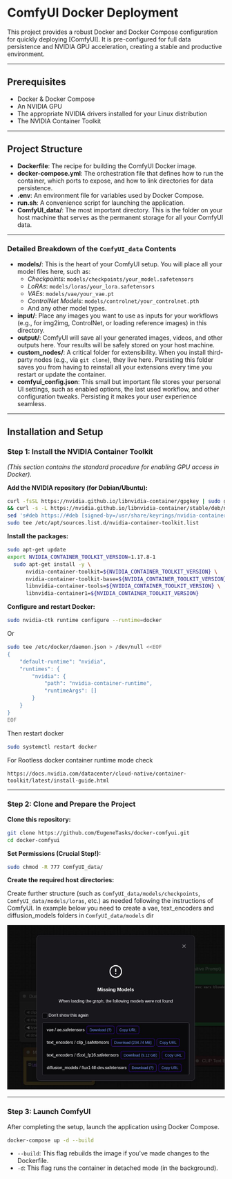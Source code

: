 # ComfyUI Docker Deployment

This project provides a robust Docker and Docker Compose configuration for quickly deploying [ComfyUI]. It is pre-configured for full data persistence and NVIDIA GPU acceleration, creating a stable and productive environment.

---

## Prerequisites

- Docker & Docker Compose
- An NVIDIA GPU
- The appropriate NVIDIA drivers installed for your Linux distribution
- The NVIDIA Container Toolkit

---

## Project Structure

- **Dockerfile**: The recipe for building the ComfyUI Docker image.
- **docker-compose.yml**: The orchestration file that defines how to run the container, which ports to expose, and how to link directories for data persistence.
- **.env**: An environment file for variables used by Docker Compose.
- **run.sh**: A convenience script for launching the application.
- **ComfyUI_data/**: The most important directory. This is the folder on your host machine that serves as the permanent storage for all your ComfyUI data.

---

### Detailed Breakdown of the `ComfyUI_data` Contents

- **models/**: This is the heart of your ComfyUI setup. You will place all your model files here, such as:
  - *Checkpoints*: `models/checkpoints/your_model.safetensors`
  - *LoRAs*: `models/loras/your_lora.safetensors`
  - *VAEs*: `models/vae/your_vae.pt`
  - *ControlNet Models*: `models/controlnet/your_controlnet.pth`
  - And any other model types.
- **input/**: Place any images you want to use as inputs for your workflows (e.g., for img2img, ControlNet, or loading reference images) in this directory.
- **output/**: ComfyUI will save all your generated images, videos, and other outputs here. Your results will be safely stored on your host machine.
- **custom_nodes/**: A critical folder for extensibility. When you install third-party nodes (e.g., via `git clone`), they live here. Persisting this folder saves you from having to reinstall all your extensions every time you restart or update the container.
- **comfyui_config.json**: This small but important file stores your personal UI settings, such as enabled options, the last used workflow, and other configuration tweaks. Persisting it makes your user experience seamless.

---

## Installation and Setup

### Step 1: Install the NVIDIA Container Toolkit

*(This section contains the standard procedure for enabling GPU access in Docker).*

**Add the NVIDIA repository (for Debian/Ubuntu):**

```bash
curl -fsSL https://nvidia.github.io/libnvidia-container/gpgkey | sudo gpg --dearmor -o /usr/share/keyrings/nvidia-container-toolkit-keyring.gpg \
&& curl -s -L https://nvidia.github.io/libnvidia-container/stable/deb/nvidia-container-toolkit.list | \
sed 's#deb https://#deb [signed-by=/usr/share/keyrings/nvidia-container-toolkit-keyring.gpg] https://#g' | \
sudo tee /etc/apt/sources.list.d/nvidia-container-toolkit.list
```

**Install the packages:**

```bash
sudo apt-get update
export NVIDIA_CONTAINER_TOOLKIT_VERSION=1.17.8-1
  sudo apt-get install -y \
      nvidia-container-toolkit=${NVIDIA_CONTAINER_TOOLKIT_VERSION} \
      nvidia-container-toolkit-base=${NVIDIA_CONTAINER_TOOLKIT_VERSION} \
      libnvidia-container-tools=${NVIDIA_CONTAINER_TOOLKIT_VERSION} \
      libnvidia-container1=${NVIDIA_CONTAINER_TOOLKIT_VERSION}
```

**Configure and restart Docker:**

```bash
sudo nvidia-ctk runtime configure --runtime=docker
```

Or 

```bash
sudo tee /etc/docker/daemon.json > /dev/null <<EOF
{
    "default-runtime": "nvidia",
    "runtimes": {
        "nvidia": {
            "path": "nvidia-container-runtime",
            "runtimeArgs": []
        }
    }
}
EOF
```

Then restart docker 

```bash
sudo systemctl restart docker
```

For Rootless docker container runtime mode check 

```url
https://docs.nvidia.com/datacenter/cloud-native/container-toolkit/latest/install-guide.html
```  

---

### Step 2: Clone and Prepare the Project

**Clone this repository:**

```bash
git clone https://github.com/EugeneTasks/docker-comfyui.git
cd docker-comfyui
```

**Set Permissions (Crucial Step!):**

```bash
sudo chmod -R 777 ComfyUI_data/
```

**Create the required host directories:**

Create further structure (such as `ComfyUI_data/models/checkpoints`, `ComfyUI_data/models/loras`, etc.) as needed following the instructions of ComfyUI. In example below you need to create a vae, text_encoders and diffusion_models folders in `ComfyUI_data/models` dir

![](README_IMG/MissingModels.png)

---

### Step 3: Launch ComfyUI

After completing the setup, launch the application using Docker Compose.

```bash
docker-compose up -d --build
```

- `--build`: This flag rebuilds the image if you've made changes to the Dockerfile.
- `-d`: This flag runs the container in detached mode (in the background).

